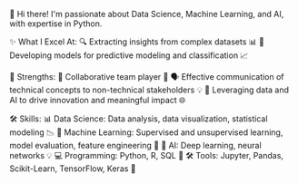 👋 Hi there!
I'm passionate about Data Science, Machine Learning, and AI, with expertise in Python.

✨ What I Excel At:
🔍 Extracting insights from complex datasets 📊
🤖 Developing models for predictive modeling and classification 📈

🤝 Strengths:
🌟 Collaborative team player 🤝
🗣️ Effective communication of technical concepts to non-technical stakeholders 💡
🚀 Leveraging data and AI to drive innovation and meaningful impact 🌐

🛠️ Skills:
📊 Data Science: Data analysis, data visualization, statistical modeling 📉
🧠 Machine Learning: Supervised and unsupervised learning, model evaluation, feature engineering 🔬
🤖 AI: Deep learning, neural networks 💡
💻 Programming: Python, R, SQL 📜
🛠️ Tools: Jupyter, Pandas, Scikit-Learn, TensorFlow, Keras 🔧
